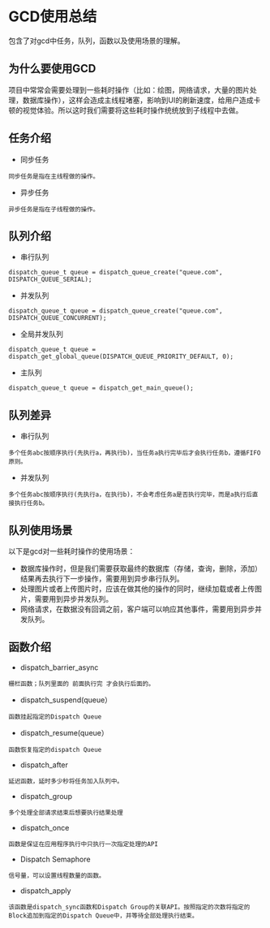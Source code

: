 # GCD使用总结
包含了对gcd中任务，队列，函数以及使用场景的理解。
## 为什么要使用GCD
项目中常常会需要处理到一些耗时操作（比如：绘图，网络请求，大量的图片处理，数据库操作），这样会造成主线程堵塞，影响到UI的刷新速度，给用户造成卡顿的视觉体验。所以这时我们需要将这些耗时操作统统放到子线程中去做。
## 任务介绍
* 同步任务
```
同步任务是指在主线程做的操作。
```
* 异步任务
```
异步任务是指在子线程做的操作。
```
## 队列介绍
*   串行队列
```
dispatch_queue_t queue = dispatch_queue_create("queue.com", DISPATCH_QUEUE_SERIAL);
```
*   并发队列
```
dispatch_queue_t queue = dispatch_queue_create("queue.com", DISPATCH_QUEUE_CONCURRENT);
```
*   全局并发队列
```
dispatch_queue_t queue = dispatch_get_global_queue(DISPATCH_QUEUE_PRIORITY_DEFAULT, 0);
```
*   主队列
```
dispatch_queue_t queue = dispatch_get_main_queue();
```
## 队列差异
*   串行队列
```
多个任务abc按顺序执行(先执行a，再执行b)，当任务a执行完毕后才会执行任务b，遵循FIFO原则。
```
*   并发队列
```
多个任务abc按顺序执行(先执行a，在执行b)，不会考虑任务a是否执行完毕，而是a执行后直接执行任务b。
```
## 队列使用场景
以下是gcd对一些耗时操作的使用场景：<br>
* 数据库操作时，但是我们需要获取最终的数据库（存储，查询，删除，添加）结果再去执行下一步操作，需要用到异步串行队列。<br>
* 处理图片或者上传图片时，应该在做其他的操作的同时，继续加载或者上传图片，需要用到异步并发队列。<br>
* 网络请求，在数据没有回调之前，客户端可以响应其他事件，需要用到异步并发队列。<br>

## 函数介绍
* dispatch_barrier_async
```
栅栏函数；队列里面的 前面执行完 才会执行后面的。
```
* dispatch_suspend(queue）
```
函数挂起指定的Dispatch Queue
```
* dispatch_resume(queue）
```
函数恢复指定的dispatch Queue
```
* dispatch_after
```
延迟函数，延时多少秒将任务加入队列中。
```
* dispatch_group
```
多个处理全部请求结束后想要执行结果处理
```
* dispatch_once
```
函数是保证在应用程序执行中只执行一次指定处理的API
```
* Dispatch Semaphore
```
信号量，可以设置线程数量的函数。
```
* dispatch_apply
```
该函数是dispatch_sync函数和Dispatch Group的关联API。按照指定的次数将指定的Block追加到指定的Dispatch Queue中，并等待全部处理执行结束。
```
